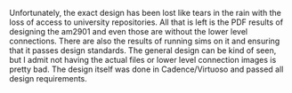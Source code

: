 Unfortunately, the exact design has been lost like tears in the rain with the loss of access to university repositories.
All that is left is the PDF results of designing the am2901 and even those are without the lower level connections. 
There are also the results of running sims on it and ensuring that it passes design standards. The general design can be 
kind of seen, but I admit not having the actual files or lower level connection images is pretty bad.
The design itself was done in Cadence/Virtuoso and passed all design requirements.
